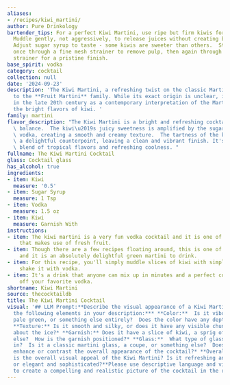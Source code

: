```yaml
---
aliases:
- /recipes/kiwi_martini/
author: Pure Drinkology
bartender_tips: For a perfect Kiwi Martini, use ripe but firm kiwis for maximum flavor.
  Muddle gently, not aggressively, to release juices without creating bitterness.
  Adjust sugar syrup to taste - some kiwis are sweeter than others.  Strain twice,
  once through a fine mesh strainer to remove pulp, then again through a cocktail
  strainer for a pristine finish.
base_spirit: vodka
category: cocktail
collection: null
date: '2024-09-23'
description: 'The Kiwi Martini, a refreshing twist on the classic Martini, belongs
  to the **Fruit Martini** family. While its exact origin is unclear, it likely emerged
  in the late 20th century as a contemporary interpretation of the Martini, incorporating
  the bright flavors of kiwi. '
family: martini
flavor_description: "The Kiwi Martini is a bright and refreshing cocktail with a sweet-tart\
  \ balance.  The kiwi\u2019s juicy sweetness is amplified by the sugar syrup and\
  \ vodka, creating a smooth and creamy texture.  The tartness of the kiwi provides\
  \ a delightful counterpoint, leaving a clean and vibrant finish. It's a perfect\
  \ blend of tropical flavors and refreshing coolness. "
fullname: The Kiwi Martini Cocktail
glass: Cocktail glass
has_alcohol: true
ingredients:
- item: Kiwi
  measure: '0.5'
- item: Sugar Syrup
  measure: 1 Tsp
- item: Vodka
  measure: 1.5 oz
- item: Kiwi
  measure: Garnish With
instructions:
- item: The kiwi martini is a very fun vodka cocktail and it is one of the best drinks
    that makes use of fresh fruit.
- item: Though there are a few recipes floating around, this is one of the easiest
    and it is an absolutely delightful green martini to drink.
- item: For this recipe, you'll simply muddle slices of kiwi with simple syrup, then
    shake it with vodka.
- item: It's a drink that anyone can mix up in minutes and a perfect cocktail to show
    off your favorite vodka.
shortname: Kiwi Martini
source: thecocktaildb
title: The Kiwi Martini Cocktail
visual: '## LLM Prompt:**Describe the visual appearance of a Kiwi Martini cocktail.  Consider
  the following elements in your description:*** **Color:**  Is it vibrant green,
  pale green, or something else entirely?  Does the color have any depth or opacity?*
  **Texture:** Is it smooth and silky, or does it have any visible chunks of kiwi?  How
  about the ice?* **Garnish:** Does it have a slice of kiwi, a sprig of mint, or something
  else?  How is the garnish positioned?* **Glass:**  What type of glass is it served
  in?  Is it a classic martini glass, a coupe, or something else?  Does the glass
  enhance or contrast the overall appearance of the cocktail?* **Overall impression:**  What
  is the overall visual appeal of the Kiwi Martini? Is it refreshing and vibrant,
  or elegant and sophisticated?**Please use descriptive language and vivid imagery
  to create a compelling and realistic picture of the cocktail in the reader''s mind.** '
---
```




